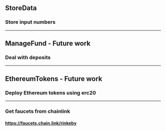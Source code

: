 ## StoreData
### Store input numbers
***

## ManageFund - Future work
### Deal with deposits
***
## EthereumTokens - Future work
### Deploy Ethereum tokens using erc20
***

### Get faucets from chainlink
#### https://faucets.chain.link/rinkeby